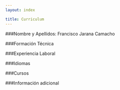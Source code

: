 ```yaml
---
layout: index

title: Curriculum
---
```

###Nombre y Apellidos:
Francisco Jarana Camacho

###Formación Técnica


###Experiencia Laboral


###Idiomas


###Cursos


###Información adicional
